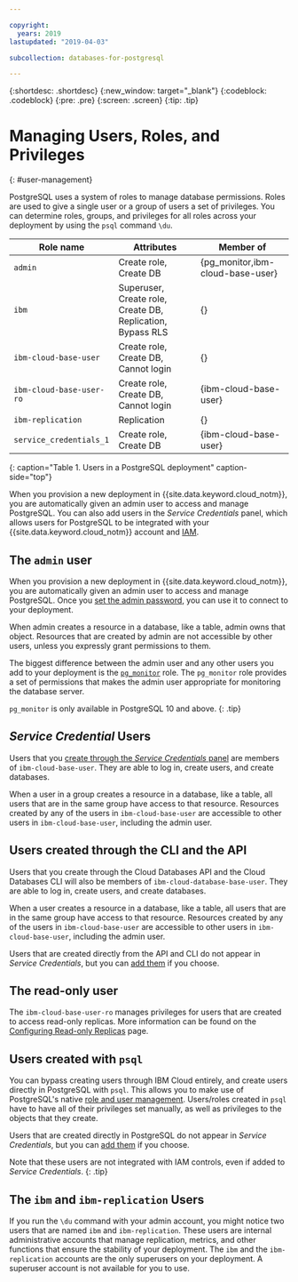 ```yaml
---

copyright:
  years: 2019
lastupdated: "2019-04-03"

subcollection: databases-for-postgresql

---
```


{:shortdesc: .shortdesc}
{:new_window: target="_blank"}
{:codeblock: .codeblock}
{:pre: .pre}
{:screen: .screen}
{:tip: .tip}


# Managing Users, Roles, and Privileges 
{: #user-management}

PostgreSQL uses a system of roles to manage database permissions. Roles are used to give a single user or a group of users a set of privileges. You can determine roles, groups, and privileges for all roles across your deployment by using the `psql` command `\du`.

Role name | Attributes | Member of
----------|----------|---------
`admin` | Create role, Create DB | {pg_monitor,ibm-cloud-base-user}
`ibm` | Superuser, Create role, Create DB, Replication, Bypass RLS | {}
`ibm-cloud-base-user` | Create role, Create DB, Cannot login | {}
`ibm-cloud-base-user-ro` | Create role, Create DB, Cannot login | {ibm-cloud-base-user}
`ibm-replication` | Replication | {}
`service_credentials_1` | Create role, Create DB | {ibm-cloud-base-user}
{: caption="Table 1. Users in a PostgreSQL deployment" caption-side="top"}

When you provision a new deployment in {{site.data.keyword.cloud_notm}}, you are automatically given an admin user to access and manage PostgreSQL. You can also add users in the _Service Credentials_ panel, which allows users for PostgreSQL to be integrated with your {{site.data.keyword.cloud_notm}} account and [IAM](/docs/services/databases-for-postgresql?topic=databases-for-postgresql-iam).

## The `admin` user

When you provision a new deployment in {{site.data.keyword.cloud_notm}}, you are automatically given an admin user to access and manage PostgreSQL. Once you [set the admin password](/docs/services/databases-for-postgresql), you can use it to connect to your deployment.

When admin creates a resource in a database, like a table, admin owns that object. Resources that are created by admin are not accessible by other users, unless you expressly grant permissions to them.

The biggest difference between the admin user and any other users you add to your deployment is the [`pg_monitor`](https://www.postgresql.org/docs/current/default-roles.html) role. The `pg_monitor` role provides a set of permissions that makes the admin user appropriate for monitoring the database server.

`pg_monitor` is only available in PostgreSQL 10 and above.
{: .tip} 

## _Service Credential_ Users

Users that you [create through the _Service Credentials_ panel](/docs/services/databases-for-postgresql?topic=databases-for-postgresql-connection-strings#generating-connection-strings-from-service-credentials) are members of `ibm-cloud-base-user`. They are able to log in, create users, and create databases.

When a user in a group creates a resource in a database, like a table, all users that are in the same group have access to that resource.  Resources created by any of the users in `ibm-cloud-base-user` are accessible to other users in `ibm-cloud-base-user`, including the admin user.

## Users created through the CLI and the API

Users that you create through the Cloud Databases API and the Cloud Databases CLI will also be members of `ibm-cloud-database-base-user`. They are able to log in, create users, and create databases.

When a user creates a resource in a database, like a table, all users that are in the same group have access to that resource.  Resources created by any of the users in `ibm-cloud-base-user` are accessible to other users in `ibm-cloud-base-user`, including the admin user.

Users that are created directly from the API and CLI do not appear in _Service Credentials_, but you can [add them](/docs/services/databases-for-postgresql?topic=databases-for-postgresql-connection-strings#adding-users-to-_service-credentials_) if you choose.

## The read-only user

The `ibm-cloud-base-user-ro` manages privileges for users that are created to access read-only replicas. More information can be found on the [Configuring Read-only Replicas](/docs/services/databases-for-postgresql?topic=databases-for-postgresql-read-only-replicas) page.

## Users created with `psql`

You can bypass creating users through IBM Cloud entirely, and create users directly in PostgreSQL with `psql`. This allows you to make use of PostgreSQL's native [role and user management](https://www.postgresql.org/docs/current/database-roles.html). Users/roles created in `psql` have to have all of their privileges set manually, as well as privileges to the objects that they create. 

Users that are created directly in PostgreSQL do not appear in _Service Credentials_, but you can [add them](/docs/services/databases-for-postgresql?topic=databases-for-postgresql-connection-strings#adding-users-to-_service-credentials_) if you choose. 

Note that these users are not integrated with IAM controls, even if added to _Service Credentials_.
{: .tip}

## The `ibm` and `ibm-replication` Users

If you run the `\du` command with your admin account, you might notice two users that are named `ibm` and `ibm-replication`. These users are internal administrative accounts that manage replication, metrics, and other functions that ensure the stability of your deployment. The `ibm` and the `ibm-replication` accounts are the only superusers on your deployment. A superuser account is not available for you to use.